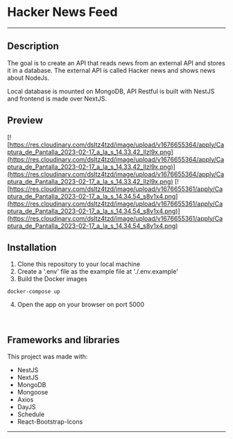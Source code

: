 # Hacker News Feed

---

## Description

The goal is to create an API that reads news from an external API and stores it in a database. The external API is called Hacker news and shows news about NodeJs.

Local database is mounted on MongoDB, API Restful is built with NestJS and frontend is made over NextJS.

## Preview

[![https://res.cloudinary.com/dsltz4tzd/image/upload/v1676655364/apply/Captura_de_Pantalla_2023-02-17_a_la_s_14.33.42_llzl9x.png](https://res.cloudinary.com/dsltz4tzd/image/upload/v1676655364/apply/Captura_de_Pantalla_2023-02-17_a_la_s_14.33.42_llzl9x.png)](https://res.cloudinary.com/dsltz4tzd/image/upload/v1676655364/apply/Captura_de_Pantalla_2023-02-17_a_la_s_14.33.42_llzl9x.png)
[![https://res.cloudinary.com/dsltz4tzd/image/upload/v1676655361/apply/Captura_de_Pantalla_2023-02-17_a_la_s_14.34.54_s8v1x4.png](https://res.cloudinary.com/dsltz4tzd/image/upload/v1676655361/apply/Captura_de_Pantalla_2023-02-17_a_la_s_14.34.54_s8v1x4.png)](https://res.cloudinary.com/dsltz4tzd/image/upload/v1676655361/apply/Captura_de_Pantalla_2023-02-17_a_la_s_14.34.54_s8v1x4.png)

## Installation

1. Clone this repository to your local machine
2. Create a '.env' file as the example file at './.env.example'
3. Build the Docker images

```
docker-compose up
```

4. Open the app on your browser on port 5000

<br>

## Frameworks and libraries

This project was made with:

- NestJS
- NextJS
- MongoDB
- Mongoose
- Axios
- DayJS
- Schedule
- React-Bootstrap-Icons

---
